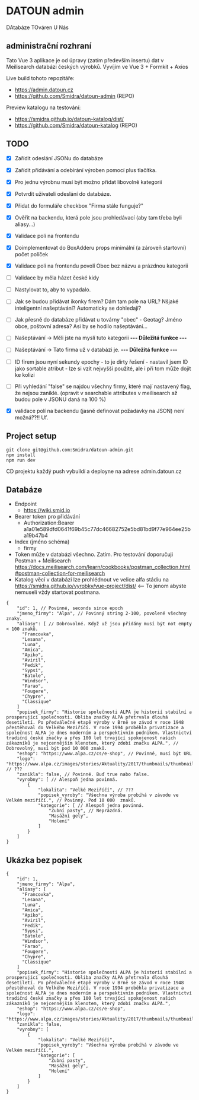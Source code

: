 # DATOUN admin
DAtabáze TOváren U Nás

## administrační rozhraní
Tato Vue 3 aplikace je od úpravy (zatím především insertu) dat v Meilisearch databázi českých výrobků.
Vyvíjím ve Vue 3 + Formkit + Axios

Live build tohoto repozitáře:
* https://admin.datoun.cz
* https://github.com/Smidra/datoun-admin (REPO)

Preview katalogu na testování:
* https://smidra.github.io/datoun-katalog/dist/
* https://github.com/Smidra/datoun-katalog (REPO)

## TODO
* [x] Zařídit odeslání JSONu do databáze
* [x] Zařídit přidávání a odebírání výroben pomocí plus tlačítka.
* [x] Pro jednu výrobnu musí být možno přidat libovolně kategorií
* [x] Potvrdit uživateli odeslání do databáze.
* [x] Přidat do formuláře checkbox "Firma stále funguje?"
* [x] Ověřit na backendu, která pole jsou prohledávací (aby tam třeba byli aliasy...)
* [x] Validace polí na frontendu
* [x] Doimplementovat do BoxAdderu props minimální (a zároveň startovní) počet políček
* [x] Validace polí na frontendu povolí Obec bez názvu a prázdnou kategorii
* [ ] Validace by měla házet české kidy
* [ ] Nastylovat to, aby to vypadalo.
* [ ] Jak se budou přidávat ikonky firem? Dám tam pole na URL? Nšjaké inteligentní našeptávání? Automaticky se dohledají?
* [ ] Jak přesně do databáze přidávat u továrny "obec" - Geotag? Jméno obce, poštovní adresa? Asi by se hodilo našeptávání...
* [ ] Našeptávání -> Měli jste na myslí tuto kategorii **--- Důležitá funkce ---**
* [ ] Našeptávání -> Tato firma už v databázi je. **--- Důležitá funkce ---**
* [ ] ID firem jsou nyní sekundy epochy - to je dirty řešení - nastavil jsem ID jako sortable atribut - lze si vzít nejvyšší použité, ale i při tom může dojít ke kolizi
* [ ] Při vyhledání "false" se najdou všechny firmy, které mají nastavený flag, že nejsou zaniklé. (opravit v searchable attributes v meilisearch až budou pole v JSONU daná na 100 %)
* [x] validace polí na backendu (jasně definovat požadavky na JSON) není možná??!! Uf.


## Project setup
```
git clone git@github.com:Smidra/datoun-admin.git
npm install
npm run dev
```
CD projektu každý push vybuildí a deployne na adrese admin.datoun.cz

## Databáze
* Endpoint
  * https://wiki.smid.io
* Bearer token pro přidávání
  * Authorization:Bearer a1a01e589dfd0641f69b45c77dc46682752e5bd81bd9f77e964ee25ba19b47b4
* Index (jméno schéma)
  * firmy
* Token může v databázi všechno. Zatím. Pro testování doporučuji Postman + Meilisearch https://docs.meilisearch.com/learn/cookbooks/postman_collection.html#postman-collection-for-meilisearch
* Katalog věcí v databázi lze prohlédnout ve velice alfa stádiu na https://smidra.github.io/vyrobky/vue-project/dist/ <-- To jenom abyste nemuseli vždy startovat postmana. 

```
{
    "id": 1, // Povinné, seconds since epoch
    "jmeno_firmy": "Alpa", // Povinný string 2-100, povolené všechny znaky.
    "aliasy": [ // Dobrovolné. Když už jsou přidány musí být not empty < 100 znaků.
      "Francovka",
      "Lesana",
      "Luna",
      "Amica",
      "Apiko",
      "Aviril",
      "Pedik",
      "Sypsi",
      "Batole",
      "Windsor",
      "Farao",
      "Fougere",
      "Chypre",
      "Classique"
    ]
    "popisek_firmy": "Historie společnosti ALPA je historií stabilní a prosperující společnosti. Obliba značky ALPA přetrvala dlouhá desetiletí. Po předválečné etapě výroby v Brně se závod v roce 1948 přestěhoval do Velkého Meziříčí. V roce 1994 proběhla privatizace a společnost ALPA je dnes moderním a perspektivním podnikem. Vlastnictví tradiční české značky a přes 100 let trvající spokojenost našich zákazníků je nejcennějším klenotem, který zdobí značku ALPA.", // Dobrovolný, musí být pod 10 000 znaků.
    "eshop": "https://www.alpa.cz/cs/e-shop", // Povinné, musí být URL
    "logo": "https://www.alpa.cz/images/stories/Aktuality/2017/thumbnails/thumbnails/AL_logoALPA_RGB.jpg", // ???
    "zanikla": false, // Povinné. Buď true nabo false.
    "vyrobny": [ // Alespoň jedna povinná.
        {
            "lokalita": "Velké Meziříčí", // ???
            "popisek_vyroby": "Všechna výroba probíhá v závodu ve Velkém meziříčí.", // Povinný. Pod 10 000  znaků.
            "kategorie": [ // Alespoň jedna povinná.
                "Zubní pasty", // Neprázdná.
                "Masážní gely",
                "Holení"
            ]
        }
    ]
}
```


## Ukázka bez popisek
```
{
    "id": 1,
    "jmeno_firmy": "Alpa",
    "aliasy": [
      "Francovka",
      "Lesana",
      "Luna",
      "Amica",
      "Apiko",
      "Aviril",
      "Pedik",
      "Sypsi",
      "Batole",
      "Windsor",
      "Farao",
      "Fougere",
      "Chypre",
      "Classique"
    ]
    "popisek_firmy": "Historie společnosti ALPA je historií stabilní a prosperující společnosti. Obliba značky ALPA přetrvala dlouhá desetiletí. Po předválečné etapě výroby v Brně se závod v roce 1948 přestěhoval do Velkého Meziříčí. V roce 1994 proběhla privatizace a společnost ALPA je dnes moderním a perspektivním podnikem. Vlastnictví tradiční české značky a přes 100 let trvající spokojenost našich zákazníků je nejcennějším klenotem, který zdobí značku ALPA.",
    "eshop": "https://www.alpa.cz/cs/e-shop",
    "logo": "https://www.alpa.cz/images/stories/Aktuality/2017/thumbnails/thumbnails/AL_logoALPA_RGB.jpg",
    "zanikla": false,
    "vyrobny": [
        {
            "lokalita": "Velké Meziříčí",
            "popisek_vyroby": "Všechna výroba probíhá v závodu ve Velkém meziříčí.",
            "kategorie": [
                "Zubní pasty",
                "Masážní gely",
                "Holení"
            ]
        }
    ]
}
```
